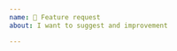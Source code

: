 ```yaml
---
name: 🚀 Feature request 
about: I want to suggest and improvement

---
```


<!-- Please, for suggesting feature requests go to https://community.frontity.org/c/dev-talk-questions. Note that feature requests opened at Github might result in your issue being closed without further notice-->

